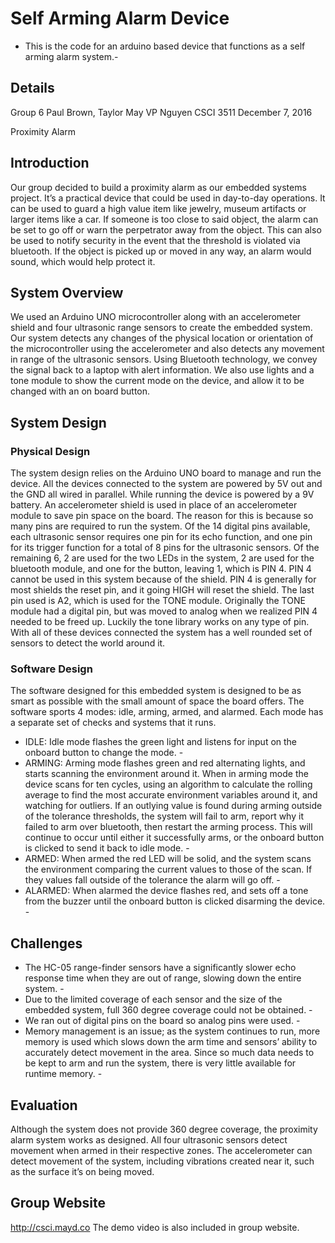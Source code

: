 # Self Arming Alarm Device
- This is the code for an arduino based device that functions as a self arming alarm system.-

## Details
Group 6
Paul Brown, Taylor May
VP Nguyen
CSCI 3511
December 7, 2016

Proximity Alarm

## Introduction

Our group decided to build a proximity alarm as our embedded systems project. It’s a practical device that could be used in day-to-day operations. It can be used to guard a high value item like jewelry, museum artifacts or larger items like a car. If someone is too close to said object, the alarm can be set to go off or warn the perpetrator away from the object. This can also be used to notify security in the event that the threshold is violated via bluetooth. If the object is picked up or moved in any way, an alarm would sound, which would help protect it.

## System Overview

We used an Arduino UNO microcontroller along with an accelerometer shield and four ultrasonic range sensors to create the embedded system. Our system detects any changes of the physical location or orientation of the microcontroller using the accelerometer and also detects any movement in range of the ultrasonic sensors. Using Bluetooth technology, we convey the signal back to a laptop with alert information. We also use lights and a tone module to show the current mode on the device, and allow it to be changed with an on board button.

## System Design
### Physical Design
The system design relies on the Arduino UNO board to manage and run the device. All the devices connected to the system are powered by 5V out and the GND all wired in parallel. While running the device is powered by a 9V battery. An accelerometer shield is used in place of an accelerometer module to save pin space on the board.  The reason for this is because so many pins are required to run the system.  Of the 14 digital pins available, each ultrasonic sensor requires one pin for its echo function, and one pin for its trigger function for a total of 8 pins for the ultrasonic sensors. Of the remaining 6, 2 are used for the two LEDs in the system, 2 are used for the bluetooth module, and one for the button, leaving 1, which is PIN 4. PIN 4 cannot be used in this system because of the shield. PIN 4 is generally for most shields the reset pin, and it going HIGH will reset the shield.  The last pin used is A2, which is used for the TONE module. Originally the TONE module had a digital pin, but was moved to analog when we realized PIN 4 needed to be freed up. Luckily the tone library works on any type of pin.  With all of these devices connected the system has a well rounded set of sensors to detect the world around it.
### Software Design
The software designed for this embedded system is designed to be as smart as possible with the small amount of space the board offers.  The software sports 4 modes: idle, arming, armed, and alarmed. Each mode has a separate set of checks and systems that it runs.
- IDLE: Idle mode flashes the green light and listens for input on the onboard button to change the mode. -
- ARMING: Arming mode flashes green and red alternating lights, and starts scanning the environment around it. When in arming mode the device scans for ten cycles, using an algorithm to calculate the rolling average to find the most accurate environment variables around it, and watching for outliers. If an outlying value is found during arming outside of the tolerance thresholds, the system will fail to arm, report why it failed to arm over bluetooth, then restart the arming process. This will continue to occur until either it successfully arms, or the onboard button is clicked to send it back to idle mode. -
- ARMED: When armed the red LED will be solid, and the system scans the environment comparing the current values to those of the scan. If they values fall outside of the tolerance the alarm will go off. -
- ALARMED: When alarmed the device flashes red, and sets off a tone from the buzzer until the onboard button is clicked disarming the device. -

## Challenges

- The HC-05 range-finder sensors have a significantly slower echo response time when they are out of range, slowing down the entire system. -
 - Due to the limited coverage of each sensor and the size of the embedded system, full 360 degree coverage could not be obtained. -
- We ran out of digital pins on the board so analog pins were used. -
- Memory management is an issue; as the system continues to run, more memory is used which slows down the arm time and sensors’ ability to accurately detect movement in the area. Since so much data needs to be kept to arm and run the system, there is very little available for runtime memory. - 

## Evaluation

Although the system does not provide 360 degree coverage, the proximity alarm system works as designed. All four ultrasonic sensors detect movement when armed in their respective zones. The accelerometer can detect movement of the system, including vibrations created near it, such as the surface it’s on being moved. 


## Group Website

http://csci.mayd.co 
The demo video is also included in group website.
